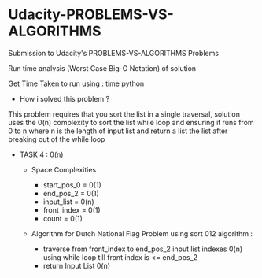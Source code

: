 

# Udacity-PROBLEMS-VS-ALGORITHMS

Submission to Udacity's PROBLEMS-VS-ALGORITHMS Problems

Run time analysis (Worst Case Big-O Notation) of solution

Get Time Taken to run using : time python <filename>

- How i solved this problem ?

This problem requires that you sort the list in a single traversal, solution uses the 0(n) complexity to sort the list while loop and ensuring it runs from 0 to n where n is the length of input list and return a list the list after breaking out of the while loop
- TASK 4 : 0(n)

  - Space Complexities

    - start_pos_0 = 0(1)
    - end_pos_2 = 0(1)
    - input_list = 0(n)
    - front_index = 0(1)
    - count = 0(1)

  - Algorithm for Dutch National Flag Problem using sort 012 algorithm :
    - traverse from front_index to end_pos_2 input list indexes 0(n) using while loop till front index is <= end_pos_2
    - return Input List 0(n)
